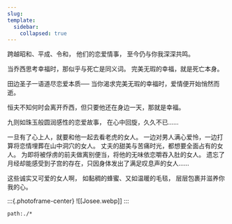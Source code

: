 ```yaml
---
slug:
template:
  sidebar:
    collapsed: true
---
```


跨越昭和、平成、令和，
他们的恋爱情事，
至今仍与你我深深共鸣。

当乔西思考幸福时，那似乎与死亡是同义词。
完美无瑕的幸福，就是死亡本身。

田边圣子一语道尽恋爱本质──
当你渴求完美无瑕的幸福时，爱情便开始悄然而逝。

恒夫不知何时会离开乔西，但只要他还在身边一天，那就是幸福。

九则如珠玉般圆润感性的恋爱故事，
在心中回旋，久久不已……

一旦有了心上人，就要和他一起去看老虎的女人。
一边对男人满心爱怜，一边打算将恋情埋葬在山中洞穴的女人。
丈夫的甜美与苦痛时光，都想要全面占有的女人。
为即将被俘虏的前夫做离别便当，将他的无味依恋嚼吞入肚的女人。
遗忘了月经却能感受到子宫的存在，只因身体发出了满足叹息声的女人……

这些诚实又可爱的女人啊，
如黏稠的蜂蜜、又如温暖的毛毯，
层层包裹并滋养你我的心。

:::{.photoframe-center}
![[Josee.webp]]
:::

```query
path:./*
```
